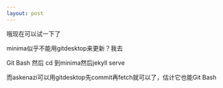 ```yaml
---
layout: post  
---
```





哦现在可以试一下了

minima似乎不能用gitdesktop来更新？我去

Git Bash 然后 cd 到minima然后jekyll serve

而askenazi可以用gitdesktop先commit再fetch就可以了，估计它也能Git Bash
